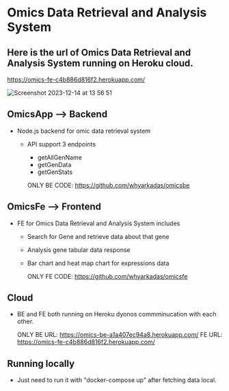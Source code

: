 
# Omics Data Retrieval and Analysis System

## Here is the url of Omics Data Retrieval and Analysis System running on Heroku cloud.
https://omics-fe-c4b886d816f2.herokuapp.com/


![Screenshot 2023-12-14 at 13 56 51](https://github.com/whyarkadas/omics/assets/38353086/35f33986-5532-4499-bf01-392510615524)


## OmicsApp --> Backend

* Node.js backend for omic data retrieval system
  * API support 3 endpoints
    * getAllGenName
    * getGenData
    * getGenStats

    ONLY BE CODE: https://github.com/whyarkadas/omicsbe

## OmicsFe --> Frontend

* FE for Omics Data Retrieval and Analysis System includes
  * Search for Gene and retrieve data about that gene
  * Analysis gene tabular data response
  * Bar chart and heat map chart for expressions data

    ONLY FE CODE: https://github.com/whyarkadas/omicsfe

## Cloud

* BE and FE both running on Heroku dyonos commminucation with each other.

  ONLY BE URL: https://omics-be-a1a407ec94a8.herokuapp.com/
  FE URL: https://omics-fe-c4b886d816f2.herokuapp.com/

## Running locally

* Just need to run it with "docker-compose up" after fetching data local.
